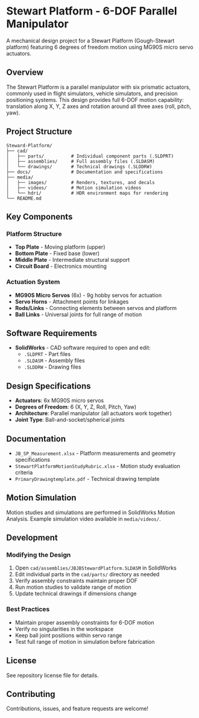 # Stewart Platform - 6-DOF Parallel Manipulator

A mechanical design project for a Stewart Platform (Gough-Stewart platform) featuring 6 degrees of freedom motion using MG90S micro servo actuators.

## Overview

The Stewart Platform is a parallel manipulator with six prismatic actuators, commonly used in flight simulators, vehicle simulators, and precision positioning systems. This design provides full 6-DOF motion capability: translation along X, Y, Z axes and rotation around all three axes (roll, pitch, yaw).

## Project Structure

```
Steward-Platform/
├── cad/
│   ├── parts/          # Individual component parts (.SLDPRT)
│   ├── assemblies/     # Full assembly files (.SLDASM)
│   └── drawings/       # Technical drawings (.SLDDRW)
├── docs/               # Documentation and specifications
├── media/
│   ├── images/         # Renders, textures, and decals
│   ├── videos/         # Motion simulation videos
│   └── hdri/           # HDR environment maps for rendering
└── README.md
```

## Key Components

### Platform Structure
- **Top Plate** - Moving platform (upper)
- **Bottom Plate** - Fixed base (lower)
- **Middle Plate** - Intermediate structural support
- **Circuit Board** - Electronics mounting

### Actuation System
- **MG90S Micro Servos** (6x) - 9g hobby servos for actuation
- **Servo Horns** - Attachment points for linkages
- **Rods/Links** - Connecting elements between servos and platform
- **Ball Links** - Universal joints for full range of motion

## Software Requirements

- **SolidWorks** - CAD software required to open and edit:
  - `.SLDPRT` - Part files
  - `.SLDASM` - Assembly files
  - `.SLDDRW` - Drawing files

## Design Specifications

- **Actuators**: 6x MG90S micro servos
- **Degrees of Freedom**: 6 (X, Y, Z, Roll, Pitch, Yaw)
- **Architecture**: Parallel manipulator (all actuators work together)
- **Joint Type**: Ball-and-socket/spherical joints

## Documentation

- `JB_SP_Measurement.xlsx` - Platform measurements and geometry specifications
- `StewartPlatformMotionStudyRubric.xlsx` - Motion study evaluation criteria
- `PrimaryDrawingtemplate.pdf` - Technical drawing template

## Motion Simulation

Motion studies and simulations are performed in SolidWorks Motion Analysis. Example simulation video available in `media/videos/`.

## Development

### Modifying the Design
1. Open `cad/assemblies/JBJBStewardPlatform.SLDASM` in SolidWorks
2. Edit individual parts in the `cad/parts/` directory as needed
3. Verify assembly constraints maintain proper DOF
4. Run motion studies to validate range of motion
5. Update technical drawings if dimensions change

### Best Practices
- Maintain proper assembly constraints for 6-DOF motion
- Verify no singularities in the workspace
- Keep ball joint positions within servo range
- Test full range of motion in simulation before fabrication

## License

See repository license file for details.

## Contributing

Contributions, issues, and feature requests are welcome!

